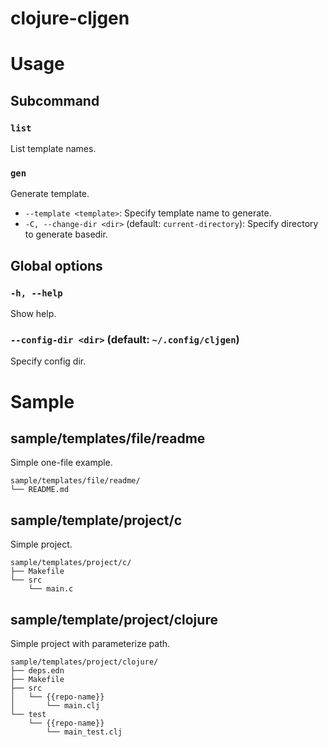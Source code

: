 # clojure-cljgen

# Usage
## Subcommand
### `list`
List template names.

### `gen`
Generate template.

- `--template <template>`: Specify template name to generate.
- `-C, --change-dir <dir>` (default: `current-directory`): Specify directory to generate basedir.

## Global options
### `-h, --help`
Show help.

### `--config-dir <dir>` (default: `~/.config/cljgen`)
Specify config dir.

# Sample
## sample/templates/file/readme
Simple one-file example.
```
sample/templates/file/readme/
└── README.md
```

## sample/template/project/c
Simple project.
```
sample/templates/project/c/
├── Makefile
└── src
    └── main.c
```

## sample/template/project/clojure
Simple project with parameterize path.
```
sample/templates/project/clojure/
├── deps.edn
├── Makefile
├── src
│   └── {{repo-name}}
│       └── main.clj
└── test
    └── {{repo-name}}
        └── main_test.clj
```
